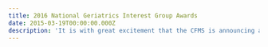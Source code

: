 ```yaml
---
title: 2016 National Geriatrics Interest Group Awards
date: 2015-03-19T00:00:00.000Z
description: 'It is with great excitement that the CFMS is announcing a new partnership with the Canadian Medical Hall of Fame. The Canadian Medical Hall of Fame (CMHF) is a national registered charity located in London, Ontario that recognizes and celebrates Canadian heroes, whose work has advanced health in Canada and around the world.'
---
```

